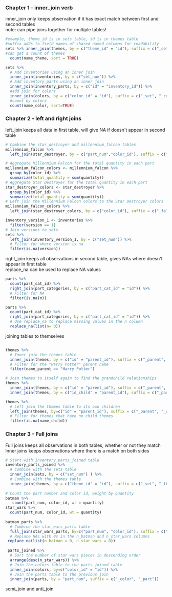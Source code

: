 ### Chapter 1 - inner_join verb   
inner_join only keeps pbservation if it has exact match between first and second tables  
note: can pipe joins together for multiple tables!  
```R
#example, theme_id is in sets table, id is in themes table
#suffix adds to field names of shared named columns for readability
sets %>% inner_join(themes, by = c("theme_id" = "id"), suffix = c("_set", "_theme")) %>%
#can get a count of themes
  count(name_theme, sort = TRUE)

sets %>%
  # Add inventories using an inner join 
  inner_join(inventories, by = c("set_num")) %>%
  # Add inventory_parts using an inner join 
  inner_join(inventory_parts, by = c("id" = "inventory_id")) %>%
  #add join for colors
  inner_join(colors, by = c("color_id" = "id"), suffix = c("_set", "_color")) %>%
  #count by colors
  count(name_color, sort=TRUE)
```
### Chapter 2 - left and right joins   
left_join keeps all data in first table, will give NA if doesn't appear in second table  
```R
# Combine the star_destroyer and millennium_falcon tables
millennium_falcon %>%
  left_join(star_destroyer, by = c("part_num","color_id"), suffix = c("_falcon","_star_destroyer"))

# Aggregate Millennium Falcon for the total quantity in each part
millennium_falcon_colors <- millennium_falcon %>%
  group_by(color_id) %>%
  summarize(total_quantity = sum(quantity))
# Aggregate Star Destroyer for the total quantity in each part
star_destroyer_colors <- star_destroyer %>%
  group_by(color_id) %>%
  summarize(total_quantity = sum(quantity))
# Left join the Millennium Falcon colors to the Star Destroyer colors
millennium_falcon_colors %>%
  left_join(star_destroyer_colors, by = c("color_id"), suffix = c("_falcon", "_star_destroyer"))

inventory_version_1 <- inventories %>%
  filter(version == 1)
# Join versions to sets
sets %>%
  left_join(inventory_version_1, by = c("set_num")) %>%
  # Filter for where version is na
  filter(is.na(version))
```
right_join keeps all observations in second table, gives NAs where doesn't appear in first table  
replace_na can be used to replace NA values  
```R
parts %>%
  count(part_cat_id) %>%
  right_join(part_categories, by = c("part_cat_id" = "id")) %>%
  # Filter for NA
  filter(is.na(n))

parts %>%
  count(part_cat_id) %>%
  right_join(part_categories, by = c("part_cat_id" = "id")) %>%
  # Use replace_na to replace missing values in the n column
  replace_na(list(n= 0))
```
joining tables to themselves  
```R

themes %>% 
  # Inner join the themes table
  inner_join(themes, by = c("id" = "parent_id"), suffix = c("_parent", "_child")) %>%
  # Filter for the "Harry Potter" parent name 
  filter(name_parent == "Harry Potter")

# Join themes to itself again to find the grandchild relationships
themes %>% 
  inner_join(themes, by = c("id" = "parent_id"), suffix = c("_parent", "_child")) %>%
  inner_join(themes, by = c("id_child" = "parent_id"), suffix = c("_parent","_grandchild"))

themes %>% 
  # Left join the themes table to its own children
  left_join(themes, by=c("id" = "parent_id"), suffix = c("_parent", "_child")) %>%
  # Filter for themes that have no child themes
  filter(is.na(name_child))

```
### Chapter 3 - Full joins   
Full joins keeps all observations in both tables, whether or not they match  
Inner joins keeps observations where there is a match on both sides  
```R
# Start with inventory_parts_joined table
inventory_parts_joined %>%
  # Combine with the sets table 
  inner_join(sets, by = c("set_num") ) %>%
  # Combine with the themes table 
  inner_join(themes, by = c("theme_id" = "id"), suffix = c("_set", "_theme"))
  
# Count the part number and color id, weight by quantity
batman %>%
   count(part_num, color_id, wt = quantity)
star_wars %>%
  count(part_num, color_id, wt = quantity)
  
batman_parts %>%
  # Combine the star_wars_parts table 
  full_join(star_wars_parts, by=c("part_num", "color_id"), suffix = c("_batman", "_star_wars")) %>%
  # Replace NAs with 0s in the n_batman and n_star_wars columns 
 replace_na(list(n_batman = 0, n_star_wars = 0))
 
 parts_joined %>%
  # Sort the number of star wars pieces in descending order 
  arrange(desc(n_star_wars)) %>%
  # Join the colors table to the parts_joined table
  inner_join(colors, by=c("color_id" = "id")) %>%
  # Join the parts table to the previous join 
  inner_join(parts, by = "part_num", suffix = c("_color", "_part"))
```
semi_join and anti_join  
